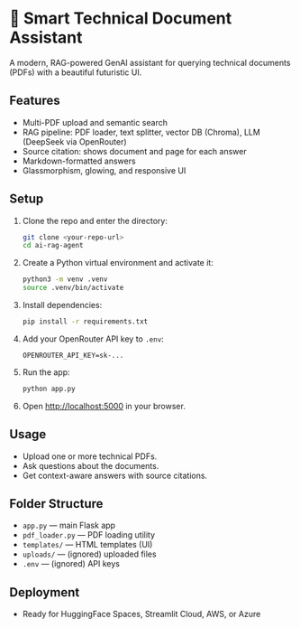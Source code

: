 # 📘 Smart Technical Document Assistant

A modern, RAG-powered GenAI assistant for querying technical documents (PDFs) with a beautiful futuristic UI.

## Features
- Multi-PDF upload and semantic search
- RAG pipeline: PDF loader, text splitter, vector DB (Chroma), LLM (DeepSeek via OpenRouter)
- Source citation: shows document and page for each answer
- Markdown-formatted answers
- Glassmorphism, glowing, and responsive UI

## Setup
1. Clone the repo and enter the directory:
   ```bash
   git clone <your-repo-url>
   cd ai-rag-agent
   ```
2. Create a Python virtual environment and activate it:
   ```bash
   python3 -m venv .venv
   source .venv/bin/activate
   ```
3. Install dependencies:
   ```bash
   pip install -r requirements.txt
   ```
4. Add your OpenRouter API key to `.env`:
   ```
   OPENROUTER_API_KEY=sk-...
   ```
5. Run the app:
   ```bash
   python app.py
   ```
6. Open [http://localhost:5000](http://localhost:5000) in your browser.

## Usage
- Upload one or more technical PDFs.
- Ask questions about the documents.
- Get context-aware answers with source citations.

## Folder Structure
- `app.py` — main Flask app
- `pdf_loader.py` — PDF loading utility
- `templates/` — HTML templates (UI)
- `uploads/` — (ignored) uploaded files
- `.env` — (ignored) API keys

## Deployment
- Ready for HuggingFace Spaces, Streamlit Cloud, AWS, or Azure


